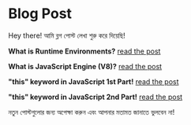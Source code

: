# Blog Post

Hey there! আমি ব্লগ পোস্ট লেখা শুরু করে দিয়েছি!

**What is Runtime Environments?** [read the post](https://github.com/minhajul-im/Blog-Post/blob/main/javascript/Runtime-Environments.md)

**What is JavaScript Engine (V8)?** [read the post](https://github.com/minhajul-im/Blog-Post/blob/main/javascript/Runtime-Environments.md)

**"this" keyword in JavaScript 1st Part!** [read the post](https://github.com/minhajul-im/Blog-Post/blob/main/javascript/%22this%22%20keyword%20in%20JavaScript%201st%20Part.md)

**"this" keyword in JavaScript 2nd Part!** [read the post](https://github.com/minhajul-im/Blog-Post/blob/main/javascript/%22this%22%20keyword%20in%20JavaScript%202nd%20Part%20.md)

নতুন পোস্টগুলোর জন্য অপেক্ষা করুন এবং আপনার মতামত জানাতে ভুলবেন না!
